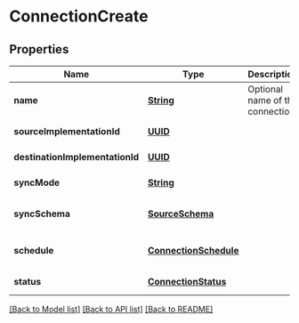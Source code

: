 # ConnectionCreate
## Properties

Name | Type | Description | Notes
------------ | ------------- | ------------- | -------------
**name** | [**String**](string.md) | Optional name of the connection | [optional] [default to null]
**sourceImplementationId** | [**UUID**](UUID.md) |  | [default to null]
**destinationImplementationId** | [**UUID**](UUID.md) |  | [default to null]
**syncMode** | [**String**](string.md) |  | [default to null]
**syncSchema** | [**SourceSchema**](SourceSchema.md) |  | [optional] [default to null]
**schedule** | [**ConnectionSchedule**](ConnectionSchedule.md) |  | [optional] [default to null]
**status** | [**ConnectionStatus**](ConnectionStatus.md) |  | [default to null]

[[Back to Model list]](../README.md#documentation-for-models) [[Back to API list]](../README.md#documentation-for-api-endpoints) [[Back to README]](../README.md)

